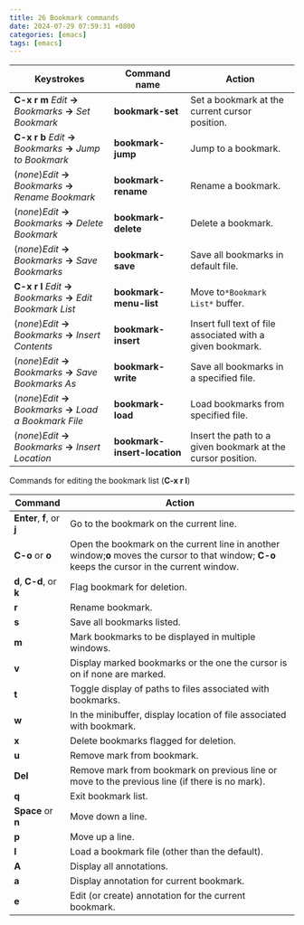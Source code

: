 ```yaml
---  
title: 26 Bookmark commands  
date: 2024-07-29 07:59:31 +0800  
categories: [emacs]  
tags: [emacs]  
--- 
```

| **Keystrokes**                                                    | **Command name**             | **Action**                                                  |
| ----------------------------------------------------------------- | ---------------------------- | ----------------------------------------------------------- |
| **C-x r m** *Edit* **→** *Bookmarks* **→** *Set Bookmark*       | **bookmark-set**             | Set a bookmark at the current cursor position.              |
| **C-x r b** *Edit* **→** *Bookmarks* **→** *Jump to Bookmark*   | **bookmark-jump**            | Jump to a bookmark.                                         |
| (*none*)*Edit* **→** *Bookmarks* **→** *Rename Bookmark*        | **bookmark-rename**          | Rename a bookmark.                                          |
| (*none*)*Edit* **→** *Bookmarks* **→** *Delete Bookmark*        | **bookmark-delete**          | Delete a bookmark.                                          |
| (*none*)*Edit* **→** *Bookmarks* **→** *Save Bookmarks*         | **bookmark-save**            | Save all bookmarks in default file.                         |
| **C-x r l** *Edit* **→** *Bookmarks* **→** *Edit Bookmark List* | **bookmark-menu-list**       | Move to`*Bookmark List*` buffer.                            |
| (*none*)*Edit* **→** *Bookmarks* **→** *Insert Contents*        | **bookmark-insert**          | Insert full text of file associated with a given bookmark.  |
| (*none*)*Edit* **→** *Bookmarks* **→** *Save Bookmarks As*      | **bookmark-write**           | Save all bookmarks in a specified file.                     |
| (*none*)*Edit* **→** *Bookmarks* **→** *Load a Bookmark File*   | **bookmark-load**            | Load bookmarks from specified file.                         |
| (*none*)*Edit* **→** *Bookmarks* **→** *Insert Location*        | **bookmark-insert-location** | Insert the path to a given bookmark at the cursor position. |

Commands for editing the bookmark list (**C-x r l**)


| **Command**                | **Action**                                                                                                                                     |
| -------------------------- | ---------------------------------------------------------------------------------------------------------------------------------------------- |
| **Enter**, **f**, or **j** | Go to the bookmark on the current line.                                                                                                        |
| **C-o** or **o**           | Open the bookmark on the current line in another window;**o** moves the cursor to that window; **C-o** keeps the cursor in the current window. |
| **d**, **C-d**, or **k**   | Flag bookmark for deletion.                                                                                                                    |
| **r**                      | Rename bookmark.                                                                                                                               |
| **s**                      | Save all bookmarks listed.                                                                                                                     |
| **m**                      | Mark bookmarks to be displayed in multiple windows.                                                                                            |
| **v**                      | Display marked bookmarks or the one the cursor is on if none are marked.                                                                       |
| **t**                      | Toggle display of paths to files associated with bookmarks.                                                                                    |
| **w**                      | In the minibuffer, display location of file associated with bookmark.                                                                          |
| **x**                      | Delete bookmarks flagged for deletion.                                                                                                         |
| **u**                      | Remove mark from bookmark.                                                                                                                     |
| **Del**                    | Remove mark from bookmark on previous line or move to the previous line (if there is no mark).                                                 |
| **q**                      | Exit bookmark list.                                                                                                                            |
| **Space** or **n**         | Move down a line.                                                                                                                              |
| **p**                      | Move up a line.                                                                                                                                |
| **l**                      | Load a bookmark file (other than the default).                                                                                                 |
| **A**                      | Display all annotations.                                                                                                                       |
| **a**                      | Display annotation for current bookmark.                                                                                                       |
| **e**                      | Edit (or create) annotation for the current bookmark.                                                                                          |
